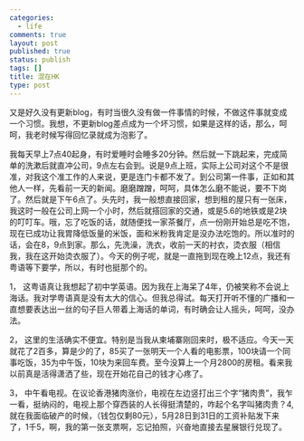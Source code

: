 ```yaml
--- 
categories: 
  - life
comments: true
layout: post
published: true
status: publish
tags: []
title: 混在HK
type: post
---
```

<div id="msgcns!3725CC0EE38B1F6!1707" class="bvMsg">又是好久没有更新<span lang="EN-US">blog</span>，有时当很久没有做一件事情的时候，不做这件事就变成一个习惯。我想，不更新<span lang="EN-US">blog</span>差点成为一个坏习惯，如果是这样的话，那么，呵呵，我老时候写得回忆录就成为泡影了。

<span lang="EN-US"> </span>

我每天早上<span lang="EN-US">7</span>点<span lang="EN-US">40</span>起身，有时爱睡时会睡多<span lang="EN-US">20</span>分钟。然后就一下跳起来，完成简单的洗漱后就直冲公司，<span lang="EN-US">9</span>点左右会到。说是<span lang="EN-US">9</span>点上班，实际上公司对这个不是很准，对我这个准工作的人来说，更是连门卡都不发了。到公司第一件事，正如和其他人一样，先看前一天的新闻。磨磨蹭蹭，呵呵，具体怎么磨不能说，要不下岗了。然后就是下午<span lang="EN-US">6</span>点了。头先时，我一般想直接回家，想到租的屋只有一张床，我这时一般在公司上网一个小时，然后就搭回家的交通，或是<span lang="EN-US">5.6</span>的地铁或是<span lang="EN-US">2</span>块的叮叮车。哦，忘了吃饭的话，就随便找一家茶餐厅，点一份刚开始总是吃不饱，现在已成功让我胃降低饭量的米饭，面和米粉我肯定是没办法吃饱的。所以准时的话，会在<span lang="EN-US">8</span>，<span lang="EN-US">9</span>点到家。那么，先洗澡，洗衣，收前一天的衬衣，烫衣服（相信我，我在这开始烫衣服了）。今天的例子呢，就是一直拖到现在晚上<span lang="EN-US">12</span>点，我还有粤语等下要学，所以，有时也挺那个的。

<span lang="EN-US"> </span>

<span lang="EN-US"><span>1， 
</span></span>这粤语真让我想起了初中学英语。因为我在上海呆了<span lang="EN-US">4</span>年，仍被笑称不会说上海话。我对学粤语真是没有太大的信心。但我总得试。每天打开听不懂的广播和一直想要表达出一丝的句子巨人带着上海话的单词，有时确会让人摇头，呵呵，没办法。

<span lang="EN-US"><span>2， 
</span></span>这里的生活确实不便宜。特别是当我从柬埔寨刚回来时，极不适应。今天一天就花了<span lang="EN-US">2</span>百多，算是少的了，<span lang="EN-US">85</span>买了一张明天一个人看的电影票，<span lang="EN-US">100</span>块请一个同事吃饭，<span lang="EN-US">35</span>为中午饭，<span lang="EN-US">10</span>块为来回车费。至今没算上一个月<span lang="EN-US">2800</span>的房租。看来我以前真是活得潇洒了些，现在开始花自己的钱才心疼了。

<span lang="EN-US"><span>3， 
</span></span>中午看电视。在议论香港猪肉涨价，电视在左边竖打出三个字“猪肉贵”，我乍一看，挺纳闷的，电视上那个穿西装的人长得挺清楚的，咋起个名字叫猪肉贵？4, 就在我面临破产的时候，（钱包仅剩80元），5月28日到31日的工资补贴发下来了，1千5，啊，我的第一张支票啊，忘记拍照，兴奋地直接去星展银行兑现了。<br>
</div>
